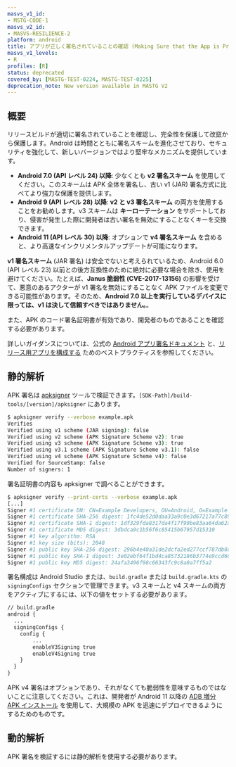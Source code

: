 ```yaml
---
masvs_v1_id:
- MSTG-CODE-1
masvs_v2_id:
- MASVS-RESILIENCE-2
platform: android
title: アプリが正しく署名されていることの確認 (Making Sure that the App is Properly Signed)
masvs_v1_levels:
- R
profiles: [R]
status: deprecated
covered_by: [MASTG-TEST-0224, MASTG-TEST-0225]
deprecation_note: New version available in MASTG V2
---
```


## 概要

リリースビルドが適切に署名されていることを確認し、完全性を保護して改竄から保護します。Android は時間とともに署名スキームを進化させており、セキュリティを強化して、新しいバージョンではより堅牢なメカニズムを提供しています。

- **Android 7.0 (API レベル 24) 以降**: 少なくとも **v2 署名スキーム** を使用してください。このスキームは APK 全体を署名し、古い v1 (JAR) 署名方式に比べてより強力な保護を提供します。
- **Android 9 (API レベル 28) 以降**: **v2 と v3 署名スキーム** の両方を使用することをお勧めします。v3 スキームは **キーローテーション** をサポートしており、侵害が発生した際に開発者は古い署名を無効にすることなくキーを交換できます。
- **Android 11 (API レベル 30) 以降**: オプションで **v4 署名スキーム** を含めると、より高速なインクリメンタルアップデートが可能になります。

**v1 署名スキーム** (JAR 署名) は安全でないと考えられているため、Android 6.0 (API レベル 23) 以前との後方互換性のために絶対に必要な場合を除き、使用を避けてください。たとえば、**Janus 脆弱性 (CVE-2017-13156)** の影響を受けて、悪意のあるアクターが v1 署名を無効にすることなく APK ファイルを変更できる可能性があります。そのため、**Android 7.0 以上を実行しているデバイスに限っては、v1 は決して信頼すべきではありません。**。

また、APK のコード署名証明書が有効であり、開発者のものであることを確認する必要があります。

詳しいガイダンスについては、公式の [Android アプリ署名ドキュメント](https://developer.android.com/studio/publish/app-signing) と、[リリース用アプリを構成する](https://developer.android.com/tools/publishing/preparing.html#publishing-configure) ためのベストプラクティスを参照してください。

## 静的解析

APK 署名は [apksigner](https://developer.android.com/tools/apksigner) ツールで検証できます。`[SDK-Path]/build-tools/[version]/apksigner` にあります。

```bash
$ apksigner verify --verbose example.apk
Verifies
Verified using v1 scheme (JAR signing): false
Verified using v2 scheme (APK Signature Scheme v2): true
Verified using v3 scheme (APK Signature Scheme v3): true
Verified using v3.1 scheme (APK Signature Scheme v3.1): false
Verified using v4 scheme (APK Signature Scheme v4): false
Verified for SourceStamp: false
Number of signers: 1
```

署名証明書の内容も apksigner で調べることができます。

```bash
$ apksigner verify --print-certs --verbose example.apk
[...]
Signer #1 certificate DN: CN=Example Developers, OU=Android, O=Example
Signer #1 certificate SHA-256 digest: 1fc4de52d0daa33a9c0e3d67217a77c895b46266ef020fad0d48216a6ad6cb70
Signer #1 certificate SHA-1 digest: 1df329fda8317da4f17f99be83aa64da62af406b
Signer #1 certificate MD5 digest: 3dbdca9c1b56f6c85415b67957d15310
Signer #1 key algorithm: RSA
Signer #1 key size (bits): 2048
Signer #1 public key SHA-256 digest: 296b4e40a31de2dcfa2ed277ccf787db0a524db6fc5eacdcda5e50447b3b1a26
Signer #1 public key SHA-1 digest: 3e02ebf64f1bd4ca85732186b3774e9ccd60cb86
Signer #1 public key MD5 digest: 24afa3496f98c66343fc9c8a0a7ff5a2
```

署名構成は Android Studio または、`build.gradle` または `build.gradle.kts` の `signingConfigs` セクションで管理できます。v3 スキームと v4 スキームの両方をアクティブにするには、以下の値をセットする必要があります。

```default
// build.gradle
android {
  ...
  signingConfigs {
    config {
        ...
        enableV3Signing true
        enableV4Signing true
    }
  }
}
```

APK v4 署名はオプションであり、それがなくても脆弱性を意味するものではないことに注意してください。これは、開発者が Android 11 以降の [ADB 増分 APK インストール](https://developer.android.com/about/versions/11/features#incremental) を使用して、大規模の APK を迅速にデプロイできるようにするためのものです。

## 動的解析

APK 署名を検証するには静的解析を使用する必要があります。
